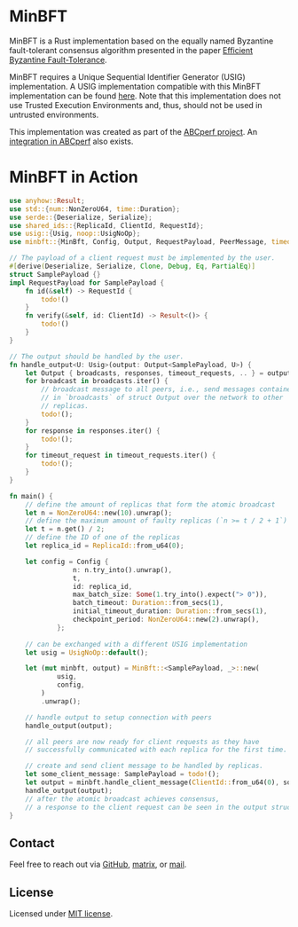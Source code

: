 # MinBFT

MinBFT is a Rust implementation based on the equally named Byzantine fault-tolerant 
consensus algorithm presented in the paper [Efficient Byzantine Fault-Tolerance](https://doi.org/10.1109/TC.2011.221).

MinBFT requires a Unique Sequential Identifier Generator (USIG) implementation.
A USIG implementation compatible with this MinBFT implementation can be found 
[here](https://github.com/abcperf/usig).
Note that this implementation does not use Trusted Execution Environments and, 
thus, should not be used in untrusted environments.

This implementation was created as part of the [ABCperf project](https://doi.org/10.1145/3626564.3629101).
An [integration in ABCperf](https://github.com/abcperf/demo) also exists.

# MinBFT in Action

```rs
use anyhow::Result;
use std::{num::NonZeroU64, time::Duration};
use serde::{Deserialize, Serialize};
use shared_ids::{ReplicaId, ClientId, RequestId};
use usig::{Usig, noop::UsigNoOp};
use minbft::{MinBft, Config, Output, RequestPayload, PeerMessage, timeout::{TimeoutType}};

// The payload of a client request must be implemented by the user.
#[derive(Deserialize, Serialize, Clone, Debug, Eq, PartialEq)]
struct SamplePayload {}
impl RequestPayload for SamplePayload {
    fn id(&self) -> RequestId {
        todo!()
    }
    fn verify(&self, id: ClientId) -> Result<()> {
        todo!()
    }
}

// The output should be handled by the user.
fn handle_output<U: Usig>(output: Output<SamplePayload, U>) {
    let Output { broadcasts, responses, timeout_requests, .. } = output;
    for broadcast in broadcasts.iter() {
        // broadcast message to all peers, i.e., send messages contained
        // in `broadcasts` of struct Output over the network to other
        // replicas.
        todo!();
    }
    for response in responses.iter() {
        todo!();
    }
    for timeout_request in timeout_requests.iter() {
        todo!();
    }
}

fn main() {
    // define the amount of replicas that form the atomic broadcast
    let n = NonZeroU64::new(10).unwrap();
    // define the maximum amount of faulty replicas (`n >= t / 2 + 1`)
    let t = n.get() / 2;
    // define the ID of one of the replicas
    let replica_id = ReplicaId::from_u64(0);

    let config = Config {
                n: n.try_into().unwrap(),
                t,
                id: replica_id,
                max_batch_size: Some(1.try_into().expect("> 0")),
                batch_timeout: Duration::from_secs(1),
                initial_timeout_duration: Duration::from_secs(1),
                checkpoint_period: NonZeroU64::new(2).unwrap(),
            };
    
    // can be exchanged with a different USIG implementation
    let usig = UsigNoOp::default();

    let (mut minbft, output) = MinBft::<SamplePayload, _>::new(
            usig,
            config,
        )
        .unwrap();

    // handle output to setup connection with peers
    handle_output(output);

    // all peers are now ready for client requests as they have
    // successfully communicated with each replica for the first time.

    // create and send client message to be handled by replicas.
    let some_client_message: SamplePayload = todo!();
    let output = minbft.handle_client_message(ClientId::from_u64(0), some_client_message);
    handle_output(output);
    // after the atomic broadcast achieves consensus,
    // a response to the client request can be seen in the output struct.
}
```

## Contact

Feel free to reach out via [GitHub](https://github.com/abcperf/minbft), 
[matrix](https://matrix.to/#/@vo5598:kit.edu), or [mail](mailto:marc.leinweber@kit.edu).

## License

Licensed under [MIT license](https://github.com/abcperf/minbft/blob/main/LICENSE).
